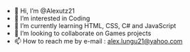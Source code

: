 - 👋 Hi, I’m @Alexutz21
- 👀 I’m interested in Coding
- 🌱 I’m currently learning HTML, CSS, C# and JavaScript
- 💞️ I’m looking to collaborate on Games projects
- 📫 How to reach me by e-mail : alex.lungu21@yahoo.com

<!---
Alexutz21/Alexutz21 is a ✨ special ✨ repository because its `README.md` (this file) appears on your GitHub profile.
You can click the Preview link to take a look at your changes.
--->
